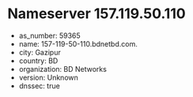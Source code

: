 # Nameserver 157.119.50.110

* as_number: 59365
* name: 157-119-50-110.bdnetbd.com.
* city: Gazipur
* country: BD
* organization: BD Networks
* version: Unknown
* dnssec: true

